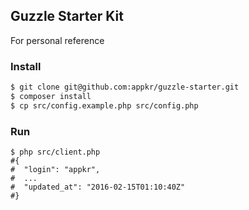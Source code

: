 ## Guzzle Starter Kit

For personal reference

### Install

```bash
$ git clone git@github.com:appkr/guzzle-starter.git
$ composer install
$ cp src/config.example.php src/config.php
```

### Run

```
$ php src/client.php
#{
#  "login": "appkr",
#  ...
#  "updated_at": "2016-02-15T01:10:40Z"
#}
```